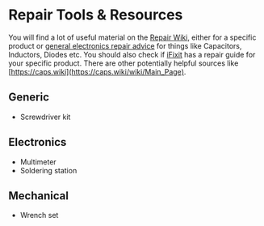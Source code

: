 # Repair Tools & Resources

You will find a lot of useful material on the [Repair Wiki](https://repair.wiki/), either for a specific product or [general electronics repair advice](https://repair.wiki/w/Category:Repair_Basics) for things like Capacitors, Inductors, Diodes etc. You should also check if [iFixit](https://ifixit.com) has a repair guide for your specific product. There are other potentially helpful sources like [https://caps.wiki](https://caps.wiki/wiki/Main_Page).

## Generic

* Screwdriver kit

## Electronics

* Multimeter
* Soldering station

## Mechanical

* Wrench set





